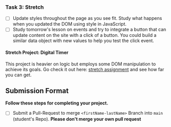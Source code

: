<!-- # DOM I - JavaScript Content Management System -->

<!-- ## Project Description

You are going to be emulating a content management system by controlling the content in the JavaScript file instead of the HTML file. This project is an exercise pointed at selecting elements and then updating them without touching the HTML file using the DOM. -->

<!-- Compare `index.html` against `original.html` and notice how `index.html` is lacking text content and other things. The goal is to make the page look the same as `original.html` using JavaScript. -->

<!-- You have been provided a [JSON object](js/index.js) with all the necessary data to accomplish this task.  Use dot or bracket notation to traverse the data provided. -->

<!-- **ONE RULE: You cannot update the HTML or CSS files directly.  You must use JavaScript and the DOM only for your tasks today.** -->

<!-- ## Instructions -->

<!-- ### Task 1: Set Up The Project With Git -->

<!-- **Follow these steps to set up and work on your project:**

* [x] Create a forked copy of this project.
* [x] Clone your OWN version of the repository (Not Lambda's by mistake!).
* [x] Create a new branch: git checkout -b `<firstName-lastName>`.
* [x] Implement the project on your newly created `<firstName-lastName>` branch, committing changes regularly.
* [x] Push commits: git push origin `<firstName-lastName>`. -->

<!-- ### Task 2a: MVP

#### Create selectors to point your data into elements

* [x] Create selectors by using any of the DOM element's methods
* [x] Note that IDs have been used on all images. Use the IDs to update src path content -->

<!-- #### Update the HTML with the JSON data

* [x] Remember, NO direct updating of the HTML source is allowed.
* [x] Using your selectors, update the content to match the example file.
* [x] Remember to update the src attributes on images -->

<!-- #### Add new content

* [x] Change the color of the navigation text to be green.
* [x] Utilize `.appendChild()` and `.prepend()` to add two new items to the navigation system. You can call them whatever you want.
* [x] Check your work by looking at the [original html](original.html) in the browser -->

### Task 3: Stretch

* [ ] Update styles throughout the page as you see fit. Study what happens when you updated the DOM using style in JavaScript.  
* [ ] Study tomorrow's lesson on events and try to integrate a button that can update content on the site with a click of a button.  You could build a similar data object with new values to help you test the click event.

#### Stretch Project: Digital Timer

This project is heavier on logic but employs some DOM manipulation to achieve its goals.  Go check it out here: [stretch assignment](stretch-assignment) and see how far you can get.

## Submission Format

**Follow these steps for completing your project.**

* [ ] Submit a Pull-Request to merge `<firstName-lastName>` Branch into `main` (student's  Repo). **Please don't merge your own pull request**
